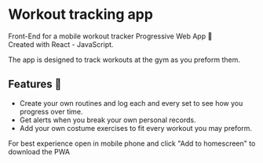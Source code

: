 # Workout tracking app

Front-End for a mobile workout tracker Progressive Web App 🚀<br/>
Created with React - JavaScript.

The app is designed to track workouts at the gym as you preform them.

## Features 💪
<ul>
  <li> Create your own routines and log each and every set to see how you progress over time.
  <li> Get alerts when you break your own personal records.
  <li> Add your own costume exercises to fit every workout you may preform.
</ul>

For best experience open in mobile phone and click "Add to homescreen" to download the PWA

